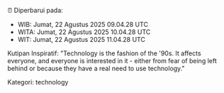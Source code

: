 ⏰ Diperbarui pada:
- WIB: Jumat, 22 Agustus 2025 09.04.28 UTC
- WITA: Jumat, 22 Agustus 2025 10.04.28 UTC
- WIT: Jumat, 22 Agustus 2025 11.04.28 UTC

Kutipan Inspiratif:
"Technology is the fashion of the '90s. It affects everyone, and everyone is interested in it - either from fear of being left behind or because they have a real need to use technology."


Kategori: technology

